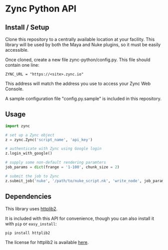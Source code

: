 # Zync Python API

## Install / Setup

Clone this repository to a centrally available location at your facility. This library will be used by both the Maya and Nuke plugins, so it must be easily accessible.

Once cloned, create a new file zync-python/config.py. This file should contain one line:

```
ZYNC_URL = "https://<site>.zync.io"
```

This address will match the address you use to access your Zync Web Console.

A sample configuration file "config.py.sample" is included in this repository.

## Usage

```python
import zync

# set up a Zync object
z = zync.Zync('script_name', 'api_key')

# authenticate with Zync using Google login
z.login_with_google()

# supply some non-default rendering paramters
job_params = dict(frange = '1-100', chunk_size = 2)

# submit the job to Zync
z.submit_job('nuke', '/path/to/nuke_script.nk', 'write_node', job_params)
```

## Dependencies

This library uses [httplib2](http://code.google.com/p/httplib2/).

It is included with this API for convenience, though you can also install it with `pip` or `easy_install`:

```
pip install httplib2
```

The license for httplib2 is available [here](https://github.com/jcgregorio/httplib2/blob/master/LICENSE).
